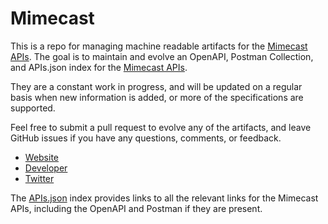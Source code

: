 # MimecastThis is a repo for managing machine readable artifacts for the [Mimecast APIs](https://www.mimecast.com). The goal is to maintain and evolve an OpenAPI, Postman Collection, and APIs.json index for the [Mimecast APIs](https://www.mimecast.com).They are a constant work in progress, and will be updated on a regular basis when new information is added, or more of the specifications are supported.Feel free to submit a pull request to evolve any of the artifacts, and leave GitHub issues if you have any questions, comments, or feedback.- [Website](https://www.mimecast.com)- [Developer](https://www.mimecast.com)- [Twitter](https://twitter.com/Mimecast)The [APIs.json](https://github.com/api-evangelist/mimecast/blob/master/apis.json) index provides links to all the relevant links for the Mimecast APIs, including the OpenAPI and Postman if they are present.